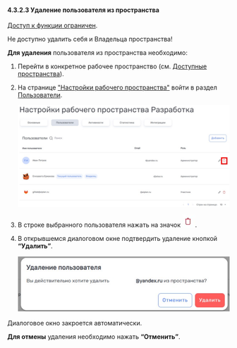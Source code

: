 #### 4.3.2.3 Удаление пользователя из пространства

[Доступ к функции ограничен](../../../9_roles_&_access/9.2_access.md).

Не доступно удалить себя и Владельца пространства!  

**Для удаления** пользователя из пространства необходимо:  

1. Перейти в конкретное рабочее пространство (см. [Доступные пространства](../../4.1_me_workspaces.md)).
2. На странице ["Настройки рабочего пространства"](../4.3_settings.md) войти в раздел [Пользователи](4.3.2_members.md).

   ![4.3.2.4-1](/imgs/4.3.2.4-1.jpg)

3. В строке выбранного пользователя нажать на значок ![удалить](/imgs/удалить.jpg).
4. В открывшемся диалоговом окне подтвердить удаление кнопкой **“Удалить”**.

   ![4.3.2.4-2](/imgs/4.3.2.4-2.jpg)

Диалоговое окно закроется автоматически.  

**Для отмены** удаления необходимо нажать **“Отменить”**.
